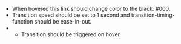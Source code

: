 * When hovered this link should change color to the black: #000. 
* Transition speed should be set to 1 second and transition-timing-function should be ease-in-out. 
* * Transition should be triggered on hover